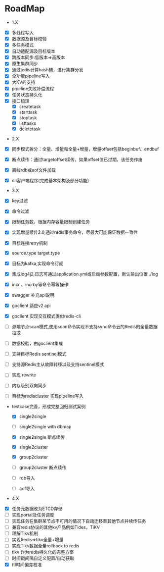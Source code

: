 # RoadMap

* 1.X

- [x] 多线程写入
- [x] 数据源及目标校验
- [x] 多任务模式
- [x] 自动适配源及目标版本
- [x] 跨版本同步:低版本=>高版本
- [x] 原生集群同步
- [x] 通过jedis计算hash槽，进行集群分发 
- [x] 全功能pipeline写入
- [x] 大KV的支持
- [x] pipeline失败补偿流程
- [x]  任务状态持久化
- [x] 接口梳理
  - [x] createtask
  - [x] starttask
  - [x] stoptask
  - [x] listtasks
  - [x] deletetask  

* 2.X

- [x] 同步模式拆分：全量、增量和全量+增量，增量offset包括beginbuf、endbuf
- [x]  断点续传：通过targetoffset续传，如果offset值已过期，该任务作废
- [x] 离线rdb或aof文件加载
- [x] cli客户端程序(完成基本架构及部分功能)


* 3.X
  
- [x] key过滤 
- [x] 命令过滤
- [x] 限制任务数，根据内存容量限制创建任务
- [x] 实现增量续传2.0,通过redis事务命令，尽最大可能保证数据一致性
- [x] 目标连接retry机制
- [x] source.type target.type
- [x] 目标为kafka,实现命令订阅
- [x] 集成log4j2,日志可通过application.yml或启动参数配置，默认输出位置 ./log
- [x]  incr 、incrby等命令幂等操作
- [x]  swagger 补充api说明
- [x] goclient 适应v2 api
- [x] goclient 实现交互模式类似redis-cli
- [ ] 源端节点scan模式,使用scan命令实现不支持sync命令云的Redis的全量数据拉取
- [ ] 数据校验，由goclient集成
- [ ] 支持目标Redis sentinel模式
- [ ] 支持源Redis主从故障转移以及支持sentinel模式
- [ ] 实现 rewrite
- [ ] 内存级别双向同步  
- [ ] 目标为rediscluster 实现pipeline写入


* testcase完善，形成完整回归测试案例
   - [x] single2single
   - [ ] single2single with dbmap
   - [x] single2single 断点续传
   - [x] single2cluster
   - [x]  group2cluster
   - [ ]  group2cluster 断点续传
   - [ ] rdb导入
   - [ ] aof导入
  


* 4.X
- [x] 任务元数据改为ETCD存储
- [ ] 实现portal及任务调度
- [ ] 实现任务在集群某节点不可用的情况下自动迁移至其他节点并续传任务
- [ ] 兼容redis协议的其他kv产品例如Tides，TiKV
- [ ] 理解Tikv机制
- [ ] 实现Redis=>tikv全量+增量
- [ ] 实现Tikv数据全量rollback to redis
- [ ] tikv 作为redis持久化的完整方案 
- [ ] 时间戳间隔自定义配置/自动获取
- [x] ttl时间偏差校准

